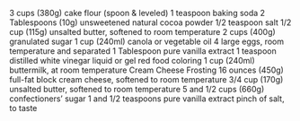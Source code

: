 3 cups (380g) cake flour (spoon & leveled)
1 teaspoon baking soda
2 Tablespoons (10g) unsweetened natural cocoa powder
1/2 teaspoon salt
1/2 cup (115g) unsalted butter, softened to room temperature
2 cups (400g) granulated sugar
1 cup (240ml) canola or vegetable oil
4 large eggs, room temperature and separated
1 Tablespoon pure vanilla extract
1 teaspoon distilled white vinegar
liquid or gel red food coloring
1 cup (240ml) buttermilk, at room temperature
Cream Cheese Frosting
16 ounces (450g) full-fat block cream cheese, softened to room temperature
3/4 cup (170g) unsalted butter, softened to room temperature
5 and 1/2 cups (660g) confectioners’ sugar
1 and 1/2 teaspoons pure vanilla extract
pinch of salt, to taste

